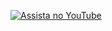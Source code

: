 [![Assista no YouTube](https://img.youtube.com/vi/SEU_VIDEO_ID/0.jpg)](https://www.youtube.com/watch?v=SEU_VIDEO_ID)

